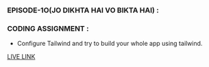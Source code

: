 ### EPISODE-1O(JO DIKHTA HAI VO BIKTA HAI) :

### CODING ASSIGNMENT :

-  Configure Tailwind and try to build your whole app using tailwind.

[LIVE LINK](https://preeminent-meerkat-3f57a7.netlify.app/)